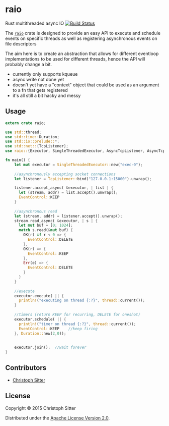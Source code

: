 # raio
Rust multithreaded async IO [![Build Status](https://travis-ci.org/chsitter/raio.svg?branch=master)](https://travis-ci.org/chsitter/raio)

The [`raio`](http://chsitter.github.io/raio/) crate is designed to provide an easy API to execute and schedule events on specific threads as well as registering asynchronous events on file descriptors

The aim here is to create an abstraction that allows for different eventloop implementations to be used for different threads, hence the API will probably change a bit. 
- currently only supports kqueue
- async write not done yet
- doesn't yet have a "context" object that could be used as an argument to a fn that gets registered 
- it's all still a bit hacky and messy

## Usage
``` rust
extern crate raio;

use std::thread;
use std::time::Duration;
use std::io::prelude::*;
use std::net::{TcpListener};
use raio::{Executor, SingleThreadedExecutor, AsyncTcpListener, AsyncTcpStream, EventControl};

fn main() {
    let mut executor = SingleThreadedExecutor::new("exec-0");
    
    //asynchronously accepting socket connections
    let listener = TcpListener::bind("127.0.0.1:15000").unwrap();

    listener.accept_async( &executor, | list | {
      let (stream, addr) = list.accept().unwrap();
      EventControl::KEEP
    }
    
    //asynchronous read
    let (stream, addr) = listener.accept().unwrap();
    stream.read_async( &executor, | s | {
      let mut buf = [0; 1024];
      match s.read(&mut buf) {
        OK(r) if r < 0 => {
          EventControl::DELETE
        },
        OK(r) => {
          EventControl::KEEP
        },
        Err(e) => {
          EventControl::DELETE
        }
      }
    }
    
    //execute
    executor.execute( || {
      println!("executing on thread {:?}", thread::current());
    }
    
    //timers (return KEEP for recurring, DELETE for oneshot)
    executor.schedule( || {
      println!("timer on thread {:?}", thread::current());
      EventControl::KEEP    //keep firing
    }, Duration::new(2,0));
    
    
    executor.join();  //wait forever
}
```

## Contributors
* [Christoph Sitter](https://github.com/chsitter/)

## License
Copyright © 2015 Christoph Sitter

Distributed under the [Apache License Version 2.0](LICENSE).
